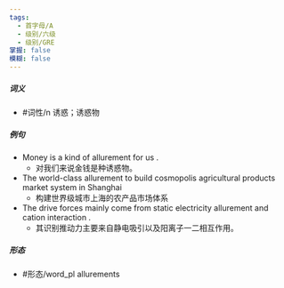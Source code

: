 ```yaml
---
tags:
  - 首字母/A
  - 级别/六级
  - 级别/GRE
掌握: false
模糊: false
---
```

##### 词义
- #词性/n  诱惑；诱惑物
##### 例句
- Money is a kind of allurement for us .
	- 对我们来说金钱是种诱惑物。
- The world-class allurement to build cosmopolis agricultural products market system in Shanghai
	- 构建世界级城市上海的农产品市场体系
- The drive forces mainly come from static electricity allurement and cation interaction .
	- 其识别推动力主要来自静电吸引以及阳离子一二相互作用。
##### 形态
- #形态/word_pl allurements
